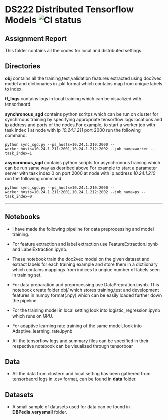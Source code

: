# DS222 Distributed Tensorflow Models ![CI status](https://img.shields.io/badge/build-passing-brightgreen.svg)

## Assignment Report
This folder contains all the codes for local and distributed settings.

## Directories

**obj** contains all the training,test,validation features extracted using doc2vec model and dictionaries in .pkl format which contains map from unique labels to index.

**tf_logs** contains logs in local training which can be visualized with tensorbaord.

**synchronous_sgd** contains python scritps which can be run on cluster for synchrnous training by specifying appropriate tensorflow logs locations and ip address and ports of the nodes.For example, to start a worker job with task index 1 at 
node with ip *10.24.1.211* port 2000 run the following command.

```
python sync_sgd.py --ps_hosts=10.24.1.210:2000 --worker_hosts=10.24.1.211:2001,10.24.1.212:2002 --job_name=worker --task_index=1
```

**asyncronous_sgd** contains python scripts for asynchronous training which can be run same way as desribed above.For example to start a parameter server with task index 0 on port 2000 at node with ip address *10.24.1.210* run the following command.

```
python sync_sgd.py --ps_hosts=10.24.1.210:2000 --worker_hosts=10.24.1.211:2001,10.24.1.212:2002 --job_name=ps --task_index=0
```
---

## Notebooks
* I have made the following pipeline for data preprocessing and model training.

* For feature extraction and label extraction use FeatureExtraction.ipynb and LabelExtraction.ipynb.
* These notebook train the doc2vec model on the given dataset and extract labels for each training example and store them in a dictiionary which contains mappings from indices to unqiue number of labels seen in training set.

* For data preparation and preprocessing use DataPrepration.ipynb. This notebook create folder obj/ which stores training,test and development features in numpy format(.npy) which can be easily loaded further down the pipeline.

* For the training model in local setting look into logistic_regression.ipynb which runs on GPU.

* For adaptive learning rate training of the same model, look into Adaptive_learning_rate.ipynb

* All the tensorflow logs and summary files can be specified in their respective notebook can be visualized through tensorboar

## Data
* All the data from clustern and local setting has been gathered from tensorbaord logs in .csv format, can be found in **data** folder.

## Datasets
* A small sample of datasets used for data can be found in **DBPedia.verysmall** folder.
